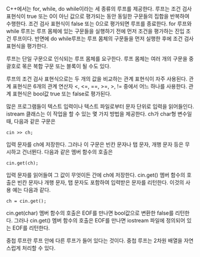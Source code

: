 C++에서는 for, while, do while이라는 세 종류의 루프를 제공한다. 루프는 조건 검사 표현식이 true 또는 0이 아닌 값으로 평가되는 동안 동일한 구문들의 집합을 반복하여 수행한다. 조건 검사 표현식이 false 또는 0으로 평가되면 루프를 종료한다. for 루프와 while 루프는 루프 몸체에 있는 구문들을 실행하기 전에 먼저 조건을 평가하는 진입 조건 루프이다. 반면에 do while루프는 루프 몸체의 구문들을 먼저 실행한 후에 조건 검사 표현식을 평가한다.

루프는 단일 구문으로 인식되는 루프 몸체를 요구한다. 루프 몸체는 여러 개의 구문을 중괄호로 몪은 복합 구문 또는 블록이 될 수도 있다.

루프의 조건 검사 표현식으로는 두 개의 값을 비교하는 관계 표현식이 자주 사용된다. 관계 표현식은 6개의 관계 연산자 <, <=, ==, >=, >, != 중에서 어느 하나를 사용한다. 관계 표현식은 bool값 true 또는 false로 평가된다.

많은 프로그램들이 텍스트 입력이나 텍스트 파일로부터 문자 단위로 입력을 읽어들인다. istream 클래스는 이 작업을 할 수 있는 몇 가지 방법을 제공한다. ch가 char형 변수일 때, 다음과 같은 구문은

<pre><code>cin >> ch; </code></pre>

입력 문자를 ch에 저장한다. 그러나 이 구문은 빈칸 문자나 탭 문자, 개행 문자 등은 무시하고 건너뛴다. 다음과 같은 멤버 함수의 호출은

<pre><code>cin.get(ch); </code></pre>

입력 문자를 읽어들여 그 값이 무엇이든 간에 ch에 저장한다. cin.get() 멤버 함수의 호출은 빈칸 문자나 개행 문자, 탭 문자도 포함하여 입력받은 문자를 리턴한다. 이것의 사용 예는 다음과 같다. 

<pre><code>ch = cin.get(); </code></pre>

cin.get(char) 멤버 함수의 호출은 EOF를 만나면 bool값으로 변환한 false를 리턴한다. 그러나 cin.get() 멤버 함수의 호출은 EOF를 만나면 iostream 파일에 정의되어 있는 EOF를 리턴한다.

중첩 루프란 루프 안에 다른 루프가 들어 있다는 것이다. 중첩 루프는 2차원 배열을 자연스럽게 처리할 수 있다. 